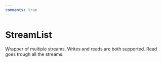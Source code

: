 ```yaml
---
comments: true
---
```

# StreamList

Wrapper of multiple streams. Writes and reads are both supported. Read goes trough all the streams. 


